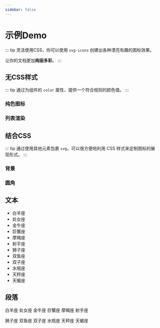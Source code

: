 ```yaml
---
sidebar: false
---
```


# 示例Demo

::: tip
灵活使用CSS，你可以使用 `svg-icons` 创建出各种漂亮有趣的图标效果。

让你的文档更加**绚丽多彩**。
:::

## 无CSS样式

::: tip
通过为组件的 `color` 属性，提供一个符合规则的颜色值。
:::

### 纯色图标

<vp-icon-demo color="gray" />

### 列表渲染

<vp-icon-demo />

## 结合CSS

::: tip
通过使用其他元素包裹 `svg`，可以很方便地利用 CSS 样式来定制图标的展现形式。
:::

### 背景

<vp-icon-demo bgc />

### 圆角

<vp-icon-demo round bgc />

## 文本

- <v-i name="bai-yang" /> 白羊座
- <v-i name="chu-nv" /> 处女座
- <v-i name="jin-niu" /> 金牛座
- <v-i name="ju-xie" /> 巨蟹座
- <v-i name="mo-jie" /> 摩羯座
- <v-i name="she-shou" /> 射手座
- <v-i name="shi-zi" /> 狮子座
- <v-i name="shuang-yu" /> 双鱼座
- <v-i name="shuang-zi" /> 双子座
- <v-i name="shui-ping" /> 水瓶座
- <v-i name="tian-cheng" /> 天秤座
- <v-i name="tian-xie" /> 天蝎座

## 段落

<p>
 <v-i name="bai-yang" /> 白羊座 <v-i name="chu-nv" /> 处女座 <v-i name="jin-niu" /> 金牛座 <v-i name="ju-xie" /> 巨蟹座 <v-i name="mo-jie" /> 摩羯座 <v-i name="she-shou" /> 射手座
</p>
<p>
 <v-i name="shi-zi" /> 狮子座 <v-i name="shuang-yu" /> 双鱼座 <v-i name="shuang-zi" /> 双子座 <v-i name="shui-ping" /> 水瓶座 <v-i name="tian-cheng" /> 天秤座 <v-i name="tian-xie" /> 天蝎座
</p>
